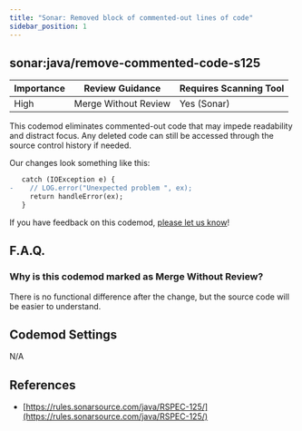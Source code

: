 ```yaml
---
title: "Sonar: Removed block of commented-out lines of code"
sidebar_position: 1
---
```


## sonar:java/remove-commented-code-s125

| Importance | Review Guidance      | Requires Scanning Tool |
|------------|----------------------|------------------------|
| High       | Merge Without Review | Yes (Sonar)            |

This codemod eliminates commented-out code that may impede readability and distract focus. Any deleted code can still be accessed through the source control history if needed.

Our changes look something like this:

```diff
   catch (IOException e) { 
-    // LOG.error("Unexpected problem ", ex);
     return handleError(ex);
   }
```


If you have feedback on this codemod, [please let us know](mailto:feedback@pixee.ai)!

## F.A.Q.

### Why is this codemod marked as Merge Without Review?

There is no functional difference after the change, but the source code will be easier to understand.

## Codemod Settings

N/A

## References

* [https://rules.sonarsource.com/java/RSPEC-125/](https://rules.sonarsource.com/java/RSPEC-125/)